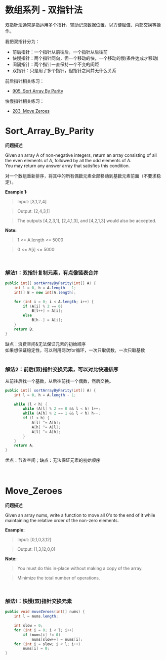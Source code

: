 # 数组系列 - 双指针法
双指针法通常是指运用多个指针，辅助记录数据位置，以方便赋值、内部交换等操作。

我把双指针分为：
- 前后指针：一个指针从前往后，一个指针从后往前
- 快慢指针：两个指针同向，但一个移动的快，一个移动的慢(条件达成才移动)
- 间隔指针：两个指针一直保持一个不变的间距
- 双指针：只是用了多个指针，但指针之间并无什么关系

前后指针相关练习：
* [905. Sort Array By Parity](#Sort_Array_By_Parity)

快慢指针相关练习：

* [283. Move Zeroes](#Move_Zeroes)


# Sort_Array_By_Parity

**问题描述**

Given an array A of non-negative integers, return an array consisting of all the even elements of A, followed by all the odd elements of A.
<br/>
You may return any answer array that satisfies this condition.

对一个数组重新排序，将其中的所有偶数元素全部移动到基数元素前面（不要求稳定）。

**Example 1:**
> Input: [3,1,2,4]

> Output: [2,4,3,1]

> The outputs [4,2,3,1], [2,4,1,3], and [4,2,1,3] would also be accepted.

**Note:**
> 1 <= A.length <= 5000

> 0 <= A[i] <= 5000

<br/>

### 解法1：双指针复制元素，有点像链表合并
```java
public int[] sortArrayByParity(int[] A) {
    int l = 0, h = A.length - 1;
    int[] B = new int[A.length];
    
    for (int i = 0; i < A.length; i++) {
        if (A[i] % 2 == 0)
            B[l++] = A[i];
        else
            B[h--] = A[i];
    }
    return B;
}
```
缺点：浪费空间&无法保证元素的初始顺序
<br/>
如果想保证稳定性，可以利用两次for循环，一次只取偶数，一次只取基数
<br/><br/>

### 解法2：前后(双)指针交换元素，可以对比快速排序
从前往后找一个基数，从后往前找一个偶数，然后交换。
```java
public int[] sortArrayByParity(int[] A) {
    int l = 0, h = A.length - 1;
    
    while (l < h) {
        while (A[l] % 2 == 0 && l < h) l++;
        while (A[h] % 2 == 1 && l < h) h--;
        if (l < h) {
            A[l] ^= A[h];
            A[h] ^= A[l];
            A[l] ^= A[h];
        }
    }
    return A;
}
```
优点：节省空间；缺点：无法保证元素的初始顺序
<br/><br/><br/>

# Move_Zeroes

**问题描述**

Given an array nums, write a function to move all 0's to the end of it while maintaining the relative order of the non-zero elements.

**Example:**
> Input: [0,1,0,3,12]

> Output: [1,3,12,0,0]

**Note:**

> You must do this in-place without making a copy of the array.

> Minimize the total number of operations.

<br/>

### 解法1：快慢(双)指针交换元素
```java
public void moveZeroes(int[] nums) {
    int l = nums.length;
      
    int slow = 0;
    for (int i = 0; i < l; i++)
        if (nums[i] != 0)
            nums[slow++] = nums[i];
    for (int i = slow; i < l; i++)
        nums[i] = 0;
}
```

